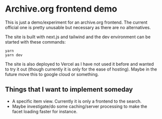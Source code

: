 # Archive.org frontend demo

This is just a demo/experiment for an archive.org frontend. The current official one is pretty unusable but necessary as there are no alternatives.

The site is built with next.js and tailwind and the dev environment can be started with these commands:
```
yarn
yarn dev
```

The site is also deployed to Vercel as I have not used it before and wanted to try it out (though currently it is only for the ease of hosting). Maybe in the future move this to google cloud or something.

## Things that I want to implement someday
* A specific item view. Currently it is only a frontend to the search.
* Maybe investigate/do some caching/server processing to make the facet loading faster for instance.